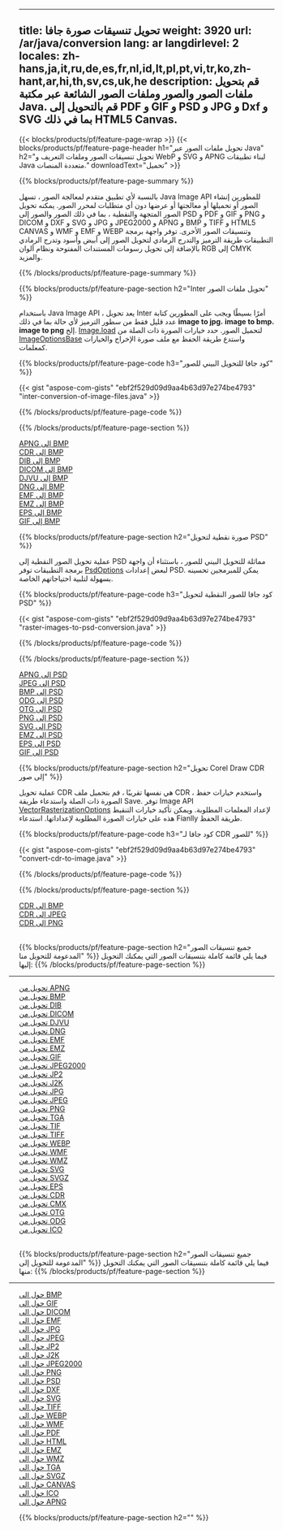 ﻿
---
title: تحويل تنسيقات صورة جافا 
weight: 3920
url: /ar/java/conversion 
lang: ar
langdirlevel: 2
locales: zh-hans,ja,it,ru,de,es,fr,nl,id,lt,pl,pt,vi,tr,ko,zh-hant,ar,hi,th,sv,cs,uk,he
description: قم بتحويل ملفات الصور والصور وملفات الصور الشائعة عبر مكتبة Java. قم بالتحويل إلى PDF و GIF و PSD و JPG و Dxf و SVG بما في ذلك HTML5 Canvas.
---

{{< blocks/products/pf/feature-page-wrap >}}
{{< blocks/products/pf/feature-page-header h1="تحويل ملفات الصور عبر Java" h2="تحويل تنسيقات الصور وملفات التعريف و WebP و SVG و APNG لبناء تطبيقات Java متعددة المنصات." downloadText="تحميل" >}}

{{% blocks/products/pf/feature-page-summary %}}

بالنسبة لأي تطبيق متقدم لمعالجة الصور ، تسهل Java Image API للمطورين إنشاء الصور أو تحميلها أو معالجتها أو عرضها دون أي متطلبات لمحرر الصور. يمكنه تحويل الصور المتجهة والنقطية ، بما في ذلك الصور والصور إلى PSD و PDF و GIF و PNG و DICOM و DXF و SVG و JPG و JPEG2000 و APNG و BMP و TIFF و HTML5 CANVAS و WMF و EMF و WEBP وتنسيقات الصور الأخرى. توفر واجهة برمجة التطبيقات طريقة الترميز والتدرج الرمادي لتحويل الصور إلى أبيض وأسود وتدرج الرمادي بالإضافة إلى تحويل رسومات المستندات المفتوحة ونظام ألوان RGB إلى CMYK والمزيد.

{{% /blocks/products/pf/feature-page-summary  %}}

{{% blocks/products/pf/feature-page-section  h2="Inter تحويل ملفات الصور" %}}

باستخدام Java Image API ، يعد تحويل Inter أمرًا بسيطًا ويجب على المطورين كتابة عدد قليل فقط من سطور الترميز لأي حالة بما في ذلك **image to jpg**، **image to bmp**، **image to png** إلخ. [Image.load](https://apireference.aspose.com/imaging/java/com.aspose.imaging/Image#load-java.lang.String-) لتحميل الصور. حدد خيارات الصورة ذات الصلة من [ImageOptionsBase](https://apireference.aspose.com/imaging/java/com.aspose.imaging/ImageOptionsBase) واستدع طريقة الحفظ مع ملف صورة الإخراج والخيارات كمعلمات.

{{% blocks/products/pf/feature-page-code h3="كود جافا للتحويل البيني للصور" %}}

{{< gist "aspose-com-gists" "ebf2f529d09d9aa4b63d97e274be4793" "inter-conversion-of-image-files.java" >}}

{{% /blocks/products/pf/feature-page-code  %}}

{{% /blocks/products/pf/feature-page-section %}}

<div class="container-fluid productfamilypage bg-gray">
    <div class="convertypes bg-gray agp-content section">
        <div class="container">
		<div class="row other-converters">
		   <div class="col-md-2 other-converter remove-lp remove-rp">
		      <a href="/imaging/ar/java/conversion/apng-to-bmp/">APNG إلى BMP</a>
		   </div>
		   <div class="col-md-2 other-converter remove-lp remove-rp">
		      <a href="/imaging/ar/java/conversion/cdr-to-bmp/">CDR إلى BMP</a>
		   </div>
		   <div class="col-md-2 other-converter remove-lp remove-rp">
		      <a href="/imaging/ar/java/conversion/dib-to-bmp/">DIB إلى BMP</a>
		   </div>
		   <div class="col-md-2 other-converter remove-lp remove-rp">
		      <a href="/imaging/ar/java/conversion/dicom-to-bmp/">DICOM إلى BMP</a>
		   </div>
 		   <div class="col-md-2 other-converter remove-lp remove-rp">
		      <a href="/imaging/ar/java/conversion/djvu-to-bmp/">DJVU إلى BMP</a>
		   </div>
		   <div class="col-md-2 other-converter remove-lp remove-rp">
		      <a href="/imaging/ar/java/conversion/dng-to-bmp/">DNG إلى BMP</a>
		   </div>
		   <div class="col-md-2 other-converter remove-lp remove-rp">
		      <a href="/imaging/ar/java/conversion/emf-to-bmp/">EMF إلى BMP</a>
		   </div>
		   <div class="col-md-2 other-converter remove-lp remove-rp">
		      <a href="/imaging/ar/java/conversion/emz-to-bmp/">EMZ إلى BMP</a>
		   </div>
		   <div class="col-md-2 other-converter remove-lp remove-rp">
		      <a href="/imaging/ar/java/conversion/eps-to-bmp/">EPS إلى BMP</a>
		   </div>
		   <div class="col-md-2 other-converter remove-lp remove-rp">
		      <a href="/imaging/ar/java/conversion/gif-to-bmp/">GIF إلى BMP</a>
		   </div>
		</div>
	</div>
    </div>
</div>

{{% blocks/products/pf/feature-page-section  h2="صورة نقطية لتحويل PSD" %}}

عملية تحويل الصور النقطية إلى PSD مماثلة للتحويل البيني للصور ، باستثناء أن واجهة برمجة التطبيقات توفر [PsdOptions](https://apireference.aspose.com/imaging/java/com.aspose.imaging.imageoptions/PsdOptions) لبعض إعدادات PSD. يمكن للمبرمجين تحسينه بسهولة لتلبية احتياجاتهم الخاصة.

{{% blocks/products/pf/feature-page-code h3="كود جافا للصور النقطية لتحويل PSD" %}}

{{< gist "aspose-com-gists" "ebf2f529d09d9aa4b63d97e274be4793" "raster-images-to-psd-conversion.java" >}}

{{% /blocks/products/pf/feature-page-code  %}}

{{% /blocks/products/pf/feature-page-section %}}

<div class="container-fluid productfamilypage bg-gray">
    <div class="convertypes bg-gray agp-content section">
        <div class="container">
		<div class="row other-converters">
		   <div class="col-md-2 other-converter remove-lp remove-rp">
		      <a href="/imaging/ar/java/conversion/apng-to-PSD/">APNG إلى PSD</a>
		   </div>
		   <div class="col-md-2 other-converter remove-lp remove-rp">
		      <a href="/imaging/ar/java/conversion/jpeg-to-PSD/">JPEG إلى PSD</a>
		   </div>
		   <div class="col-md-2 other-converter remove-lp remove-rp">
		      <a href="/imaging/ar/java/conversion/bmp-to-PSD/">BMP إلى PSD</a>
		   </div>
		   <div class="col-md-2 other-converter remove-lp remove-rp">
		      <a href="/imaging/ar/java/conversion/odg-to-PSD/">ODG إلى PSD</a>
		   </div>
 		   <div class="col-md-2 other-converter remove-lp remove-rp">
		      <a href="/imaging/ar/java/conversion/otg-to-PSD/">OTG إلى PSD</a>
		   </div>
		   <div class="col-md-2 other-converter remove-lp remove-rp">
		      <a href="/imaging/ar/java/conversion/png-to-PSD/">PNG إلى PSD</a>
		   </div>
		   <div class="col-md-2 other-converter remove-lp remove-rp">
		      <a href="/imaging/ar/java/conversion/svg-to-PSD/">SVG إلى PSD</a>
		   </div>
		   <div class="col-md-2 other-converter remove-lp remove-rp">
		      <a href="/imaging/ar/java/conversion/emz-to-PSD/">EMZ إلى PSD</a>
		   </div>
		   <div class="col-md-2 other-converter remove-lp remove-rp">
		      <a href="/imaging/ar/java/conversion/eps-to-PSD/">EPS إلى PSD</a>
		   </div>
		   <div class="col-md-2 other-converter remove-lp remove-rp">
		      <a href="/imaging/ar/java/conversion/gif-to-PSD/">GIF إلى PSD</a>
		   </div>
		</div>
	</div>
    </div>
</div>

{{% blocks/products/pf/feature-page-section  h2="تحويل Corel Draw CDR إلى صور" %}}

عملية تحويل CDR هي نفسها تقريبًا ، قم بتحميل ملف CDR ، واستخدم خيارات حفظ الصورة ذات الصلة واستدعاء طريقة Save. توفر Image API [VectorRasterizationOptions](https://apireference.aspose.com/imaging/java/com.aspose.imaging.imageoptions/vectorrasterizationoptions) لإعداد المعلمات المطلوبة. ويمكن تأكيد خيارات التنقيط هذه على خيارات الصورة المطلوبة لإعداداتها. استدعاء Fianlly طريقة الحفظ. 

{{% blocks/products/pf/feature-page-code h3="كود جافا لـ CDR للصور" %}}

{{< gist "aspose-com-gists" "ebf2f529d09d9aa4b63d97e274be4793" "convert-cdr-to-image.java" >}}

{{% /blocks/products/pf/feature-page-code  %}}

{{% /blocks/products/pf/feature-page-section %}}

<div class="container-fluid productfamilypage bg-gray">
    <div class="convertypes bg-gray agp-content section">
        <div class="container">
		<div class="row other-converters">
		   <div class="col-md-2 other-converter remove-lp remove-rp">
		      <a href="/imaging/ar/java/conversion/CDR-to-bmp/">CDR إلى BMP</a>
		   </div>
		   <div class="col-md-2 other-converter remove-lp remove-rp">
		      <a href="/imaging/ar/java/conversion/CDR-to-jpeg/">CDR إلى JPEG</a>
		   </div>
		   <div class="col-md-2 other-converter remove-lp remove-rp">
		      <a href="/imaging/ar/java/conversion/CDR-to-png/">CDR إلى PNG</a>
		   </div>		   
		</div>
	</div>
    </div>
</div>
<br/>

{{% blocks/products/pf/feature-page-section  h2="جميع تنسيقات الصور المدعومة للتحويل منا" %}}
فيما يلي قائمة كاملة بتنسيقات الصور التي يمكنك التحويل إليها:
{{% /blocks/products/pf/feature-page-section %}}
<div class="container-fluid productfamilypage bg-gray">
    <div class="convertypes bg-gray agp-content section">
        <div class="container">
                <hr style="margin-left:-20px;"/>
		<div class="row other-converters">
		    <div class='col-md-2 other-converter remove-lp remove-rp'><a href="/imaging/ar/java/conversion/from/apng" >تحويل من APNG</a></div>
<div class='col-md-2 other-converter remove-lp remove-rp'><a href="/imaging/ar/java/conversion/from/bmp" >تحويل من BMP</a></div>
<div class='col-md-2 other-converter remove-lp remove-rp'><a href="/imaging/ar/java/conversion/from/dib" >تحويل من DIB</a></div>
<div class='col-md-2 other-converter remove-lp remove-rp'><a href="/imaging/ar/java/conversion/from/dicom" >تحويل من DICOM</a></div>
<div class='col-md-2 other-converter remove-lp remove-rp'><a href="/imaging/ar/java/conversion/from/djvu" >تحويل من DJVU</a></div>
<div class='col-md-2 other-converter remove-lp remove-rp'><a href="/imaging/ar/java/conversion/from/dng" >تحويل من DNG</a></div>
<div class='col-md-2 other-converter remove-lp remove-rp'><a href="/imaging/ar/java/conversion/from/emf" >تحويل من EMF</a></div>
<div class='col-md-2 other-converter remove-lp remove-rp'><a href="/imaging/ar/java/conversion/from/emz" >تحويل من EMZ</a></div>
<div class='col-md-2 other-converter remove-lp remove-rp'><a href="/imaging/ar/java/conversion/from/gif" >تحويل من GIF</a></div>
<div class='col-md-2 other-converter remove-lp remove-rp'><a href="/imaging/ar/java/conversion/from/jpeg2000" >تحويل من JPEG2000</a></div>
<div class='col-md-2 other-converter remove-lp remove-rp'><a href="/imaging/ar/java/conversion/from/jp2" >تحويل من JP2</a></div>
<div class='col-md-2 other-converter remove-lp remove-rp'><a href="/imaging/ar/java/conversion/from/j2k" >تحويل من J2K</a></div>
<div class='col-md-2 other-converter remove-lp remove-rp'><a href="/imaging/ar/java/conversion/from/jpg" >تحويل من JPG</a></div>
<div class='col-md-2 other-converter remove-lp remove-rp'><a href="/imaging/ar/java/conversion/from/jpeg" >تحويل من JPEG</a></div>
<div class='col-md-2 other-converter remove-lp remove-rp'><a href="/imaging/ar/java/conversion/from/png" >تحويل من PNG</a></div>
<div class='col-md-2 other-converter remove-lp remove-rp'><a href="/imaging/ar/java/conversion/from/tga" >تحويل من TGA</a></div>
<div class='col-md-2 other-converter remove-lp remove-rp'><a href="/imaging/ar/java/conversion/from/tif" >تحويل من TIF</a></div>
<div class='col-md-2 other-converter remove-lp remove-rp'><a href="/imaging/ar/java/conversion/from/tiff" >تحويل من TIFF</a></div>
<div class='col-md-2 other-converter remove-lp remove-rp'><a href="/imaging/ar/java/conversion/from/webp" >تحويل من WEBP</a></div>
<div class='col-md-2 other-converter remove-lp remove-rp'><a href="/imaging/ar/java/conversion/from/wmf" >تحويل من WMF</a></div>
<div class='col-md-2 other-converter remove-lp remove-rp'><a href="/imaging/ar/java/conversion/from/wmz" >تحويل من WMZ</a></div>
<div class='col-md-2 other-converter remove-lp remove-rp'><a href="/imaging/ar/java/conversion/from/svg" >تحويل من SVG</a></div>
<div class='col-md-2 other-converter remove-lp remove-rp'><a href="/imaging/ar/java/conversion/from/svgz" >تحويل من SVGZ</a></div>
<div class='col-md-2 other-converter remove-lp remove-rp'><a href="/imaging/ar/java/conversion/from/eps" >تحويل من EPS</a></div>
<div class='col-md-2 other-converter remove-lp remove-rp'><a href="/imaging/ar/java/conversion/from/cdr" >تحويل من CDR</a></div>
<div class='col-md-2 other-converter remove-lp remove-rp'><a href="/imaging/ar/java/conversion/from/cmx" >تحويل من CMX</a></div>
<div class='col-md-2 other-converter remove-lp remove-rp'><a href="/imaging/ar/java/conversion/from/otg" >تحويل من OTG</a></div>
<div class='col-md-2 other-converter remove-lp remove-rp'><a href="/imaging/ar/java/conversion/from/odg" >تحويل من ODG</a></div>
<div class='col-md-2 other-converter remove-lp remove-rp'><a href="/imaging/ar/java/conversion/from/ico" >تحويل من ICO</a></div>
                </div>
        </div>
    </div>
</div>
<br/>

{{% blocks/products/pf/feature-page-section  h2="جميع تنسيقات الصور المدعومة للتحويل إلى" %}}
فيما يلي قائمة كاملة بتنسيقات الصور التي يمكنك التحويل منها:
{{% /blocks/products/pf/feature-page-section %}}
<div class="container-fluid productfamilypage bg-gray">
    <div class="convertypes bg-gray agp-content section">
        <div class="container">
	        <hr style="margin-left:-20px;"/>
		<div class="row other-converters">
		    <div class='col-md-2 other-converter remove-lp remove-rp'><a href="/imaging/ar/java/conversion/to/bmp" >حول الى BMP</a></div>
<div class='col-md-2 other-converter remove-lp remove-rp'><a href="/imaging/ar/java/conversion/to/gif" >حول الى GIF</a></div>
<div class='col-md-2 other-converter remove-lp remove-rp'><a href="/imaging/ar/java/conversion/to/dicom" >حول الى DICOM</a></div>
<div class='col-md-2 other-converter remove-lp remove-rp'><a href="/imaging/ar/java/conversion/to/emf" >حول الى EMF</a></div>
<div class='col-md-2 other-converter remove-lp remove-rp'><a href="/imaging/ar/java/conversion/to/jpg" >حول الى JPG</a></div>
<div class='col-md-2 other-converter remove-lp remove-rp'><a href="/imaging/ar/java/conversion/to/jpeg" >حول الى JPEG</a></div>
<div class='col-md-2 other-converter remove-lp remove-rp'><a href="/imaging/ar/java/conversion/to/jp2" >حول الى JP2</a></div>
<div class='col-md-2 other-converter remove-lp remove-rp'><a href="/imaging/ar/java/conversion/to/j2k" >حول الى J2K</a></div>
<div class='col-md-2 other-converter remove-lp remove-rp'><a href="/imaging/ar/java/conversion/to/jpeg2000" >حول الى JPEG2000</a></div>
<div class='col-md-2 other-converter remove-lp remove-rp'><a href="/imaging/ar/java/conversion/to/png" >حول الى PNG</a></div>
<div class='col-md-2 other-converter remove-lp remove-rp'><a href="/imaging/ar/java/conversion/to/psd" >حول الى PSD</a></div>
<div class='col-md-2 other-converter remove-lp remove-rp'><a href="/imaging/ar/java/conversion/to/dxf" >حول الى DXF</a></div>
<div class='col-md-2 other-converter remove-lp remove-rp'><a href="/imaging/ar/java/conversion/to/svg" >حول الى SVG</a></div>
<div class='col-md-2 other-converter remove-lp remove-rp'><a href="/imaging/ar/java/conversion/to/tiff" >حول الى TIFF</a></div>
<div class='col-md-2 other-converter remove-lp remove-rp'><a href="/imaging/ar/java/conversion/to/webp" >حول الى WEBP</a></div>
<div class='col-md-2 other-converter remove-lp remove-rp'><a href="/imaging/ar/java/conversion/to/wmf" >حول الى WMF</a></div>
<div class='col-md-2 other-converter remove-lp remove-rp'><a href="/imaging/ar/java/conversion/to/pdf" >حول الى PDF</a></div>
<div class='col-md-2 other-converter remove-lp remove-rp'><a href="/imaging/ar/java/conversion/to/html" >حول الى HTML</a></div>
<div class='col-md-2 other-converter remove-lp remove-rp'><a href="/imaging/ar/java/conversion/to/emz" >حول الى EMZ</a></div>
<div class='col-md-2 other-converter remove-lp remove-rp'><a href="/imaging/ar/java/conversion/to/wmz" >حول الى WMZ</a></div>
<div class='col-md-2 other-converter remove-lp remove-rp'><a href="/imaging/ar/java/conversion/to/tga" >حول الى TGA</a></div>
<div class='col-md-2 other-converter remove-lp remove-rp'><a href="/imaging/ar/java/conversion/to/svgz" >حول الى SVGZ</a></div>
<div class='col-md-2 other-converter remove-lp remove-rp'><a href="/imaging/ar/java/conversion/to/canvas" >حول الى CANVAS</a></div>
<div class='col-md-2 other-converter remove-lp remove-rp'><a href="/imaging/ar/java/conversion/to/ico" >حول الى ICO</a></div>
<div class='col-md-2 other-converter remove-lp remove-rp'><a href="/imaging/ar/java/conversion/to/apng" >حول الى APNG</a></div>
                </div>
        </div>
    </div>
</div>

{{% blocks/products/pf/feature-page-section  h2="" %}}
<div style="font-size:16px;">

</div>
<br/>
